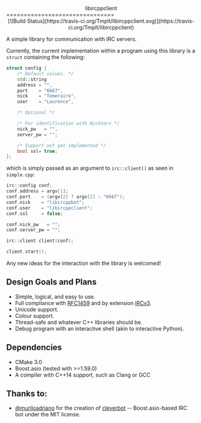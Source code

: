 <center>libircppclient</center>
===============================
<center>
[![Build Status](https://travis-ci.org/Tmplt/libircppclient.svg)](https://travis-ci.org/Tmplt/libircppclient)
</center>

A simple library for communication with IRC servers.

Currently, the current implementation within a program using this library is a `struct` containing the following:

```cpp
struct config {
    /* Default values. */
    std::string
    address = "",
    port    = "6667",
    nick    = "Temeraire",
    user    = "Laurence",

    /* Optional */

    /* For identification with NickServ */
    nick_pw   = "",
    server_pw = "";

    /* Support not yet implemented */
    bool ssl= true;
};
```

which is simply passed as an argument to `irc::client()` as seen in `simple.cpp`:

```cpp
irc::config conf;
conf.address = argv[1];
conf.port    = (argv[2] ? argv[2] : "6667");
conf.nick    = "libircppbot";
conf.user    = "libircppclient";
conf.ssl     = false;

conf.nick_pw   = "";
conf.server_pw = "";

irc::client client(conf);

client.start();
```

Any new ideas for the interaction with the library is welcomed!

Design Goals and Plans
------------
* Simple, logical, and easy to use.
* Full compliance with [RFC1459](https://tools.ietf.org/html/rfc1459) and by extension [IRCv3](http://ircv3.net/).
* Unicode support.
* Colour support.
* Thread-safe and whatever C++ libraries should be.
* Debug program with an interactive shell (akin to interactive Python).

Dependencies
------------
* CMake 3.0
* Boost.asio (tested with >=1.59.0)
* A compiler with C++14 support, such as Clang or GCC

Thanks to:
----------
- [@muriloadriano](https://github.com/muriloadriano) for the creation of [cleverbot](https://github.com/muriloadriano/cleverbot) -- Boost.asio-based IRC bot under the MIT license.
